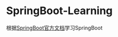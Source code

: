 # SpringBoot-Learning
根据[SpringBoot官方文档](https://docs.spring.io/spring-boot/docs/1.3.7.RELEASE/reference/html/)学习SpringBoot
